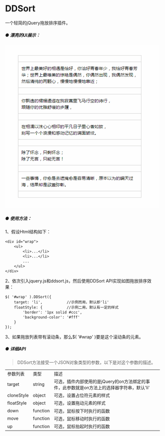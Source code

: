 # DDSort

一个轻简的jQuery拖放排序插件。

##### ● 漂亮的UI展示：

![DDSort](img/ddsort.gif)


##### ● 使用方法：

1、假设Html结构如下：


	<div id="wrap">
		<ul>
			<li>...</li>
			<li>...</li>
			...
		</ul>
	</div>


2、依次引入jquery.js和ddsort.js，然后使用DDSort API实现如图拖放排序效果：

	$( '#wrap' ).DDSort({
		target: 'li',			//示例而用，默认即'li'
		floatStyle: {			//示例二用，默认有一定的样式
			'border': '1px solid #ccc',
			'background-color': '#fff'
		}
	});
3、如果拖放列表带有滚动条，那么$( '#wrap' )要是这个滚动条的元素。

##### ● 详细API
> DDSort方法接受一个JSON对象类型的参数，以下是对这个参数的描述。


<table width="65%" cellspacing="0" style="border-collapse: collapse;">
<tbody>
	<tr style="background-color: ##F3F3F3;">
		<td>参数列表</td>
		<td>类型</td>
		<td>描述</td>
	</tr>
	<tr>
		<td>target</td>
		<td>string</td>
		<td>可选，插件内部使用的是jQuery的on方法绑定的事件，此参数就是on方法上的选择器字符串，默认'li'</td>
	</tr>
	<tr>
		<td>cloneStyle</td>
		<td>object</td>
		<td>可选，设置占位符元素的样式</td>
	</tr>
	<tr>
		<td>floatStyle</td>
		<td>object</td>
		<td>可选，设置拖动元素的样式</td>
	</tr>
	<tr>
		<td>down</td>
		<td>function</td>
		<td>可选，鼠标按下时执行的函数</td>
	</tr>
	<tr>
		<td>move</td>
		<td>function</td>
		<td>可选，鼠标移动时执行的函数</td>
	</tr>
	<tr>
		<td>up</td>
		<td>function</td>
		<td>可选，鼠标抬起时执行的函数</td>
	</tr>
</tobdy>
</table>

